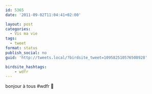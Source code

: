 ```yaml
---
id: 5365
date: '2011-09-02T11:04:41+02:00'

layout: post
categories:
  - Vis ma vie
tags:
  - tweet
format: status
publish_social: no
guid: 'http://tweets.local/?birdsite_tweet=109582510576508928'

birdsite_hashtags:
    - wdfr
---
```


bonjour à tous #wdfr 🙂